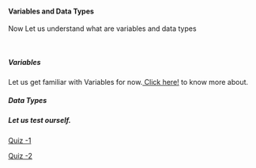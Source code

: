 #### Variables and Data Types

<p> Now Let us understand what are variables and data types </p><br>

##### Variables

Let us get familiar with Variables for now.<a href="https://github.com/Yaswant-Kumar-Singhi/Introduction_to_python/blob/main/Variable%20and%20Data%20Type/Variable.md"> Click here!</a> to know more about.

##### Data Types


##### Let us test ourself.
<a href="https://github.com/Yaswant-Kumar-Singhi/Introduction_to_python/blob/main/Variable%20and%20Data%20Type/Quiz-1.md"> Quiz -1 </a>

<a href="https://github.com/Yaswant-Kumar-Singhi/Introduction_to_python/blob/main/Variable%20and%20Data%20Type/Quiz-2.md"> Quiz -2</a>

<a href="https://github.com/Yaswant-Kumar-Singhi/Introduction_to_python/blob/main/Variable%20and%20Data%20Type/Quiz-3.md"> </a>
